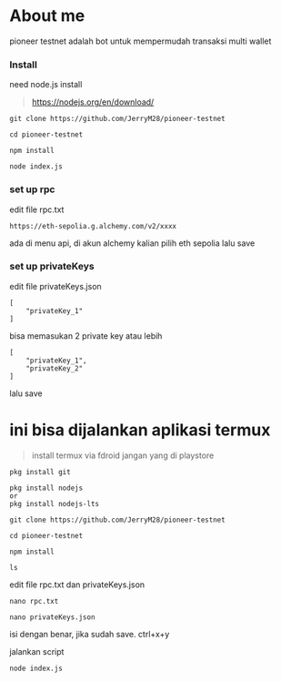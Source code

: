 # About me
pioneer testnet adalah bot untuk mempermudah transaksi multi wallet

### Install 
need node.js install
>https://nodejs.org/en/download/
```
git clone https://github.com/JerryM28/pioneer-testnet

cd pioneer-testnet

npm install

node index.js
```
### set up rpc

edit file rpc.txt
```
https://eth-sepolia.g.alchemy.com/v2/xxxx
```
ada di menu api, di akun alchemy kalian pilih eth sepolia
lalu save

### set up privateKeys

edit file privateKeys.json
```
[
    "privateKey_1"
]
```
bisa memasukan 2 private key atau lebih
```
[
    "privateKey_1",
    "privateKey_2"
]
```
lalu save

# ini bisa dijalankan aplikasi termux
>install termux via fdroid jangan yang di playstore

```
pkg install git

pkg install nodejs
or
pkg install nodejs-lts

git clone https://github.com/JerryM28/pioneer-testnet

cd pioneer-testnet

npm install

ls

```
edit file rpc.txt dan privateKeys.json

```
nano rpc.txt
```
```
nano privateKeys.json
```
isi dengan benar, jika sudah save. ctrl+x+y

jalankan script
```
node index.js
```



